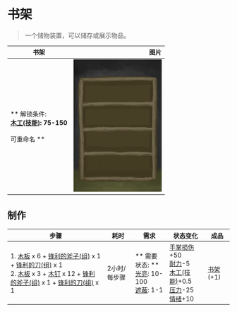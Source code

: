 # 书架  
> 一个储物装置，可以储存或展示物品。  
  
  书架  |   图片   
 ----  |  ----:   
 ** 解锁条件: **<br>[木工(技能)](Skill_Woodworking.md): 75-150<br><br>** 可重命名 **  |  <img decoding="async" src="Sprite/ShelvingUnit.png" href="a.md" style="max-width:300px;max-height:300px;">   
  
## 制作  
步骤  |  耗时  |  需求  |  状态变化  |  成品  
----  |  ----  |  ----  |  ----  |  ----  
1. [木板](Plank.md) x 6 + [锋利的斧子(组)](GpTag_AxeAdv.md) x 1 + [锋利的刀(组)](GpTag_CutterAdv.md) x 1<br>2. [木板](Plank.md) x 3 + [木钉](Treenail.md) x 12 + [锋利的斧子(组)](GpTag_AxeAdv.md) x 1 + [锋利的刀(组)](GpTag_CutterAdv.md) x 1  |  2小时/每步骤  |  ** 需要状态: **<br>[光亮](Light.md): 10-100<br>[遮蔽](Sheltered.md): 1-1  |  [手掌损伤](HandDamage.md)+50<br>[耐力](Stamina.md)-5<br>[木工(技能)](Skill_Woodworking.md)+0.5<br>[压力](Stress.md)-25<br>[情绪](Morale.md)+10  |  [书架](Bookshelf.md)(+1)  
